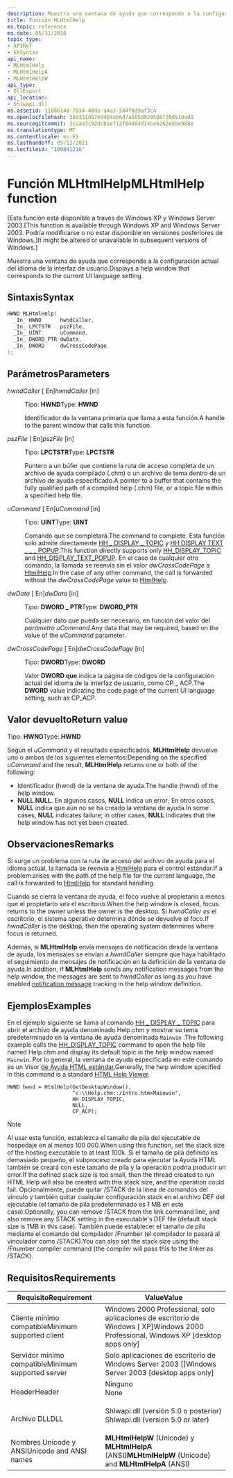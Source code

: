 ```yaml
---
description: Muestra una ventana de ayuda que corresponde a la configuración actual del idioma de la interfaz de usuario.
title: Función MLHtmlHelp
ms.topic: reference
ms.date: 05/31/2018
topic_type:
- APIRef
- kbSyntax
api_name:
- MLHtmlHelp
- MLHtmlHelpA
- MLHtmlHelpW
api_type:
- DllExport
api_location:
- Shlwapi.dll
ms.assetid: 1108614d-7034-48da-a4a5-544f8d9af3ca
ms.openlocfilehash: 38d331d57b9484ab6d7a505d929508f30d510ad8
ms.sourcegitcommit: 3caaa3c92dcb1ef12f84464d14ce6262e65e988e
ms.translationtype: MT
ms.contentlocale: es-ES
ms.lasthandoff: 05/12/2021
ms.locfileid: "109841216"
---
```

# <a name="mlhtmlhelp-function"></a><span data-ttu-id="c8cf0-103">Función MLHtmlHelp</span><span class="sxs-lookup"><span data-stu-id="c8cf0-103">MLHtmlHelp function</span></span>

<span data-ttu-id="c8cf0-104">\[Esta función está disponible a través de Windows XP y Windows Server 2003.</span><span class="sxs-lookup"><span data-stu-id="c8cf0-104">\[This function is available through Windows XP and Windows Server 2003.</span></span> <span data-ttu-id="c8cf0-105">Podría modificarse o no estar disponible en versiones posteriores de Windows.\]</span><span class="sxs-lookup"><span data-stu-id="c8cf0-105">It might be altered or unavailable in subsequent versions of Windows.\]</span></span>

<span data-ttu-id="c8cf0-106">Muestra una ventana de ayuda que corresponde a la configuración actual del idioma de la interfaz de usuario.</span><span class="sxs-lookup"><span data-stu-id="c8cf0-106">Displays a help window that corresponds to the current UI language setting.</span></span>

## <a name="syntax"></a><span data-ttu-id="c8cf0-107">Sintaxis</span><span class="sxs-lookup"><span data-stu-id="c8cf0-107">Syntax</span></span>


```C++
HWND MLHtmlHelp(
  _In_ HWND      hwndCaller,
  _In_ LPCTSTR   pszFile,
  _In_ UINT      uCommand,
  _In_ DWORD_PTR dwData,
  _In_ DWORD     dwCrossCodePage
);
```



## <a name="parameters"></a><span data-ttu-id="c8cf0-108">Parámetros</span><span class="sxs-lookup"><span data-stu-id="c8cf0-108">Parameters</span></span>

<dl> <dt>

<span data-ttu-id="c8cf0-109">*hwndCaller* \[ En\]</span><span class="sxs-lookup"><span data-stu-id="c8cf0-109">*hwndCaller* \[in\]</span></span>
</dt> <dd>

<span data-ttu-id="c8cf0-110">Tipo: **HWND**</span><span class="sxs-lookup"><span data-stu-id="c8cf0-110">Type: **HWND**</span></span>

<span data-ttu-id="c8cf0-111">Identificador de la ventana primaria que llama a esta función.</span><span class="sxs-lookup"><span data-stu-id="c8cf0-111">A handle to the parent window that calls this function.</span></span>

</dd> <dt>

<span data-ttu-id="c8cf0-112">*pszFile* \[ En\]</span><span class="sxs-lookup"><span data-stu-id="c8cf0-112">*pszFile* \[in\]</span></span>
</dt> <dd>

<span data-ttu-id="c8cf0-113">Tipo: **LPCTSTR**</span><span class="sxs-lookup"><span data-stu-id="c8cf0-113">Type: **LPCTSTR**</span></span>

<span data-ttu-id="c8cf0-114">Puntero a un búfer que contiene la ruta de acceso completa de un archivo de ayuda compilado (.chm) o un archivo de tema dentro de un archivo de ayuda especificado.</span><span class="sxs-lookup"><span data-stu-id="c8cf0-114">A pointer to a buffer that contains the fully qualified path of a compiled help (.chm) file, or a topic file within a specified help file.</span></span>

</dd> <dt>

<span data-ttu-id="c8cf0-115">*uCommand* \[ En\]</span><span class="sxs-lookup"><span data-stu-id="c8cf0-115">*uCommand* \[in\]</span></span>
</dt> <dd>

<span data-ttu-id="c8cf0-116">Tipo: **UINT**</span><span class="sxs-lookup"><span data-stu-id="c8cf0-116">Type: **UINT**</span></span>

<span data-ttu-id="c8cf0-117">Comando que se completará.</span><span class="sxs-lookup"><span data-stu-id="c8cf0-117">The command to complete.</span></span> <span data-ttu-id="c8cf0-118">Esta función solo admite directamente [HH \_ DISPLAY \_ TOPIC](/previous-versions/windows/desktop/htmlhelp/hh-display-topic-command) y [HH DISPLAY TEXT \_ \_ \_ POPUP](/previous-versions/windows/desktop/htmlhelp/hh-display-text-popup-command).</span><span class="sxs-lookup"><span data-stu-id="c8cf0-118">This function directly supports only [HH\_DISPLAY\_TOPIC](/previous-versions/windows/desktop/htmlhelp/hh-display-topic-command) and [HH\_DISPLAY\_TEXT\_POPUP](/previous-versions/windows/desktop/htmlhelp/hh-display-text-popup-command).</span></span> <span data-ttu-id="c8cf0-119">En el caso de cualquier otro comando, la llamada se reenvía sin el valor *dwCrossCodePage* a [HtmlHelp](/previous-versions/windows/desktop/htmlhelp/accessing-the-html-help-api).</span><span class="sxs-lookup"><span data-stu-id="c8cf0-119">In the case of any other command, the call is forwarded without the *dwCrossCodePage* value to [HtmlHelp](/previous-versions/windows/desktop/htmlhelp/accessing-the-html-help-api).</span></span>

</dd> <dt>

<span data-ttu-id="c8cf0-120">*dwData* \[ En\]</span><span class="sxs-lookup"><span data-stu-id="c8cf0-120">*dwData* \[in\]</span></span>
</dt> <dd>

<span data-ttu-id="c8cf0-121">Tipo: **DWORD \_ PTR**</span><span class="sxs-lookup"><span data-stu-id="c8cf0-121">Type: **DWORD\_PTR**</span></span>

<span data-ttu-id="c8cf0-122">Cualquier dato que pueda ser necesario, en función del valor del *parámetro uCommand.*</span><span class="sxs-lookup"><span data-stu-id="c8cf0-122">Any data that may be required, based on the value of the *uCommand* parameter.</span></span>

</dd> <dt>

<span data-ttu-id="c8cf0-123">*dwCrossCodePage* \[ En\]</span><span class="sxs-lookup"><span data-stu-id="c8cf0-123">*dwCrossCodePage* \[in\]</span></span>
</dt> <dd>

<span data-ttu-id="c8cf0-124">Tipo: **DWORD**</span><span class="sxs-lookup"><span data-stu-id="c8cf0-124">Type: **DWORD**</span></span>

<span data-ttu-id="c8cf0-125">Valor **DWORD que** indica la página de códigos de la configuración actual del idioma de la interfaz de usuario, como CP \_ ACP.</span><span class="sxs-lookup"><span data-stu-id="c8cf0-125">The **DWORD** value indicating the code page of the current UI language setting, such as CP\_ACP.</span></span>

</dd> </dl>

## <a name="return-value"></a><span data-ttu-id="c8cf0-126">Valor devuelto</span><span class="sxs-lookup"><span data-stu-id="c8cf0-126">Return value</span></span>

<span data-ttu-id="c8cf0-127">Tipo: **HWND**</span><span class="sxs-lookup"><span data-stu-id="c8cf0-127">Type: **HWND**</span></span>

<span data-ttu-id="c8cf0-128">Según el *uCommand* y el resultado especificados, **MLHtmlHelp** devuelve uno o ambos de los siguientes elementos:</span><span class="sxs-lookup"><span data-stu-id="c8cf0-128">Depending on the specified *uCommand* and the result, **MLHtmlHelp** returns one or both of the following:</span></span>

-   <span data-ttu-id="c8cf0-129">Identificador (hwnd) de la ventana de ayuda.</span><span class="sxs-lookup"><span data-stu-id="c8cf0-129">The handle (hwnd) of the help window.</span></span>
-   <span data-ttu-id="c8cf0-130">**NULL**.</span><span class="sxs-lookup"><span data-stu-id="c8cf0-130">**NULL**.</span></span> <span data-ttu-id="c8cf0-131">En algunos casos, **NULL** indica un error; En otros casos, **NULL** indica que aún no se ha creado la ventana de ayuda.</span><span class="sxs-lookup"><span data-stu-id="c8cf0-131">In some cases, **NULL** indicates failure; in other cases, **NULL** indicates that the help window has not yet been created.</span></span>

## <a name="remarks"></a><span data-ttu-id="c8cf0-132">Observaciones</span><span class="sxs-lookup"><span data-stu-id="c8cf0-132">Remarks</span></span>

<span data-ttu-id="c8cf0-133">Si surge un problema con la ruta de acceso del archivo de ayuda para el idioma actual, la llamada se reenvía a [HtmlHelp](/previous-versions/windows/desktop/htmlhelp/accessing-the-html-help-api) para el control estándar.</span><span class="sxs-lookup"><span data-stu-id="c8cf0-133">If a problem arises with the path of the help file for the current language, the call is forwarded to [HtmlHelp](/previous-versions/windows/desktop/htmlhelp/accessing-the-html-help-api) for standard handling.</span></span>

<span data-ttu-id="c8cf0-134">Cuando se cierra la ventana de ayuda, el foco vuelve al propietario a menos que el propietario sea el escritorio.</span><span class="sxs-lookup"><span data-stu-id="c8cf0-134">When the help window is closed, focus returns to the owner unless the owner is the desktop.</span></span> <span data-ttu-id="c8cf0-135">Si *hwndCaller es* el escritorio, el sistema operativo determina dónde se devuelve el foco.</span><span class="sxs-lookup"><span data-stu-id="c8cf0-135">If *hwndCaller* is the desktop, then the operating system determines where focus is returned.</span></span>

<span data-ttu-id="c8cf0-136">Además, si **MLHtmlHelp** envía mensajes de notificación desde la ventana de ayuda, los mensajes [](/previous-versions/windows/desktop/htmlhelp/about-notification-messages) se envían a *hwndCaller* siempre que haya habilitado el seguimiento de mensajes de notificación en la definición de la ventana de ayuda.</span><span class="sxs-lookup"><span data-stu-id="c8cf0-136">In addition, if **MLHtmlHelp** sends any notification messages from the help window, the messages are sent to *hwndCaller* as long as you have enabled [notification message](/previous-versions/windows/desktop/htmlhelp/about-notification-messages) tracking in the help window definition.</span></span>

## <a name="examples"></a><span data-ttu-id="c8cf0-137">Ejemplos</span><span class="sxs-lookup"><span data-stu-id="c8cf0-137">Examples</span></span>

<span data-ttu-id="c8cf0-138">En el ejemplo siguiente se llama al comando [HH \_ DISPLAY \_ TOPIC](/previous-versions/windows/desktop/htmlhelp/hh-display-topic-command) para abrir el archivo de ayuda denominado Help.chm y mostrar su tema predeterminado en la ventana de ayuda denominada `Mainwin` .</span><span class="sxs-lookup"><span data-stu-id="c8cf0-138">The following example calls the [HH\_DISPLAY\_TOPIC](/previous-versions/windows/desktop/htmlhelp/hh-display-topic-command) command to open the help file named Help.chm and display its default topic in the help window named `Mainwin`.</span></span> <span data-ttu-id="c8cf0-139">Por lo general, la ventana de ayuda especificada en este comando es un Visor [de Ayuda HTML estándar.](/previous-versions/windows/desktop/htmlhelp/html-help-viewer-topics)</span><span class="sxs-lookup"><span data-stu-id="c8cf0-139">Generally, the help window specified in this command is a standard [HTML Help Viewer](/previous-versions/windows/desktop/htmlhelp/html-help-viewer-topics).</span></span>

``` syntax
HWND hwnd = HtmlHelp(GetDesktopWindow(),
                     "c:\\Help.chm::/Intro.htm>Mainwin",
                     HH_DISPLAY_TOPIC,
                     NULL,
                     CP_ACP);
```

> [!Note]  
> <span data-ttu-id="c8cf0-140">Al usar esta función, establezca el tamaño de pila del ejecutable de hospedaje en al menos 100 000.</span><span class="sxs-lookup"><span data-stu-id="c8cf0-140">When using this function, set the stack size of the hosting executable to at least 100k.</span></span> <span data-ttu-id="c8cf0-141">Si el tamaño de pila definido es demasiado pequeño, el subproceso creado para ejecutar la Ayuda HTML también se creará con este tamaño de pila y la operación podría producir un error.</span><span class="sxs-lookup"><span data-stu-id="c8cf0-141">If the defined stack size is too small, then the thread created to run HTML Help will also be created with this stack size, and the operation could fail.</span></span> <span data-ttu-id="c8cf0-142">Opcionalmente, puede quitar /STACK de la línea de comandos del vínculo y también quitar cualquier configuración stack en el archivo DEF del ejecutable (el tamaño de pila predeterminado es 1 MB en este caso).</span><span class="sxs-lookup"><span data-stu-id="c8cf0-142">Optionally, you can remove /STACK from the link command line, and also remove any STACK setting in the executable's DEF file (default stack size is 1MB in this case).</span></span> <span data-ttu-id="c8cf0-143">También puede establecer el tamaño de pila mediante el comando del compilador /Fnumber (el compilador lo pasará al vinculador como /STACK).</span><span class="sxs-lookup"><span data-stu-id="c8cf0-143">You can also set the stack size using the /Fnumber compiler command (the compiler will pass this to the linker as /STACK).</span></span>

 

## <a name="requirements"></a><span data-ttu-id="c8cf0-144">Requisitos</span><span class="sxs-lookup"><span data-stu-id="c8cf0-144">Requirements</span></span>



| <span data-ttu-id="c8cf0-145">Requisito</span><span class="sxs-lookup"><span data-stu-id="c8cf0-145">Requirement</span></span> | <span data-ttu-id="c8cf0-146">Value</span><span class="sxs-lookup"><span data-stu-id="c8cf0-146">Value</span></span> |
|-------------------------------------|---------------------------------------------------------------------------------------------------------------|
| <span data-ttu-id="c8cf0-147">Cliente mínimo compatible</span><span class="sxs-lookup"><span data-stu-id="c8cf0-147">Minimum supported client</span></span><br/> | <span data-ttu-id="c8cf0-148">Windows 2000 Professional, solo aplicaciones de escritorio de Windows \[ XP\]</span><span class="sxs-lookup"><span data-stu-id="c8cf0-148">Windows 2000 Professional, Windows XP \[desktop apps only\]</span></span><br/>                                        |
| <span data-ttu-id="c8cf0-149">Servidor mínimo compatible</span><span class="sxs-lookup"><span data-stu-id="c8cf0-149">Minimum supported server</span></span><br/> | <span data-ttu-id="c8cf0-150">Solo aplicaciones de escritorio de Windows Server 2003 \[\]</span><span class="sxs-lookup"><span data-stu-id="c8cf0-150">Windows Server 2003 \[desktop apps only\]</span></span><br/>                                                          |
| <span data-ttu-id="c8cf0-151">Header</span><span class="sxs-lookup"><span data-stu-id="c8cf0-151">Header</span></span><br/>                   | <dl> <span data-ttu-id="c8cf0-152"><dt>Ninguno</dt></span><span class="sxs-lookup"><span data-stu-id="c8cf0-152"><dt>None</dt></span></span> </dl>                               |
| <span data-ttu-id="c8cf0-153">Archivo DLL</span><span class="sxs-lookup"><span data-stu-id="c8cf0-153">DLL</span></span><br/>                      | <dl> <span data-ttu-id="c8cf0-154"><dt>Shlwapi.dll (versión 5.0 o posterior)</dt></span><span class="sxs-lookup"><span data-stu-id="c8cf0-154"><dt>Shlwapi.dll (version 5.0 or later)</dt></span></span> </dl> |
| <span data-ttu-id="c8cf0-155">Nombres Unicode y ANSI</span><span class="sxs-lookup"><span data-stu-id="c8cf0-155">Unicode and ANSI names</span></span><br/>   | <span data-ttu-id="c8cf0-156">**MLHtmlHelpW** (Unicode) y **MLHtmlHelpA** (ANSI)</span><span class="sxs-lookup"><span data-stu-id="c8cf0-156">**MLHtmlHelpW** (Unicode) and **MLHtmlHelpA** (ANSI)</span></span><br/>                                               |



 

 
